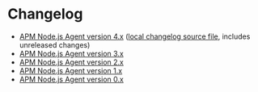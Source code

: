 # Changelog

<!-- The 4.x link will redirect to the new site when it's live -->
* [APM Node.js Agent version 4.x](https://www.elastic.co/guide/en/apm/agent/nodejs/current/release-notes-4.x.html) ([local changelog source file](./docs/release-notes/index.md), includes unreleased changes)
* [APM Node.js Agent version 3.x](https://www.elastic.co/guide/en/apm/agent/nodejs/3.x/release-notes-3.x.html)
* [APM Node.js Agent version 2.x](https://www.elastic.co/guide/en/apm/agent/nodejs/2.x/release-notes-2.x.html)
* [APM Node.js Agent version 1.x](https://github.com/elastic/apm-agent-nodejs/blob/1.x/CHANGELOG.md)
* [APM Node.js Agent version 0.x](https://github.com/elastic/apm-agent-nodejs/blob/0.x/CHANGELOG.md)

